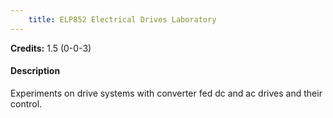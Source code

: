 ```yaml
---
    title: ELP852 Electrical Drives Laboratory
---
```

**Credits:** 1.5 (0-0-3)



#### Description 
Experiments on drive systems with converter fed dc and ac drives and their control.